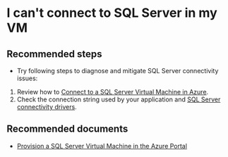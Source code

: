 <properties
	pageTitle="I can't connect to SQL Server in my VM"
	description="I can't connect to SQL Server in my VM"
	service="microsoft.classiccompute"
	resource="virtualmachines"
	authors="michco"
	displayOrder="25"
	selfHelpType="resource"
	supportTopicIds=""
	resourceTags="WindowsSQL"
	productPesIds="14749"
	cloudEnvironments="MoonCake"
/>

# I can't connect to SQL Server in my VM

## **Recommended steps**

* Try following steps to diagnose and mitigate SQL Server connectivity issues:

1. Review how to [Connect to a SQL Server Virtual Machine in Azure](https://docs.azure.cn/virtual-machines/windows/sqlclassic/virtual-machines-windows-classic-sql-connect/).<br>
2. Check the connection string used by your application and [SQL Server connectivity drivers](https://docs.microsoft.com/sql/connect/sql-connection-libraries).<br>

## **Recommended documents**

* [Provision a SQL Server Virtual Machine in the Azure Portal](https://docs.azure.cn/virtual-machines/windows/sql/virtual-machines-windows-portal-sql-server-provision/)
